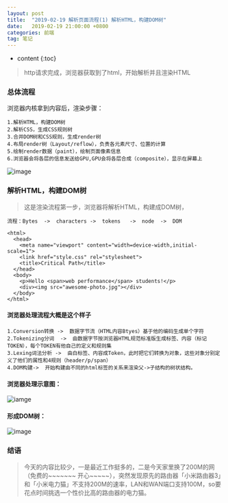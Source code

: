 ```yaml
---
layout: post
title:  "2019-02-19 解析页面流程(1) 解析HTML，构建DOM树"
date:   2019-02-19 21:00:00 +0800
categories: 前端
tag: 笔记
---
```


* content
{:toc}

> http请求完成，浏览器获取到了html，开始解析并且渲染HTML

### 总体流程

浏览器内核拿到内容后，渲染步骤：

```
1.解析HTML，构建DOM树
2.解析CSS，生成CSS规则树
3.合并DOM树和CSS规则，生成render树
4.布局render树（Layout/reflow），负责各元素尺寸、位置的计算
5.绘制render数据（paint），绘制页面像素信息
6.浏览器会将各层的信息发送给GPU,GPU会将各层合成（composite），显示在屏幕上
```

![image](https://ws1.sinaimg.cn/large/006tKfTcgy1g0c03h0oqqj30p009sq33.jpg)

### 解析HTML，构建DOM树

> 这是渲染流程第一步，浏览器将解析HTML，构建成DOM树，

```
流程：Bytes  ->  characters ->  tokens   ->  node  ->  DOM
```

```
<html>
  <head>
    <meta name="viewport" content="width=device-width,initial-scale=1">
    <link href="style.css" rel="stylesheet">
    <title>Critical Path</title>
  </head>
  <body>
    <p>Hello <span>web performance</span> students!</p>
    <div><img src="awesome-photo.jpg"></div>
  </body>
</html>
```

#### 浏览器处理流程大概是这个样子

```
1.Conversion转换 ->  数据字节流（HTML内容Btyes）基于他的编码生成单个字符
2.Tokenizing分词  ->  由数据字节按浏览器HTML规范标准版生成标签、内容（标记TOKEN），每个TOKEN有他自己的定义和规则集
3.Lexing词法分析 ->  由白标签、内容成Token，此时把它们转换为对象，这些对象分别定义了他们的属性和4规则（header/p/span）
4.DOM构建->  开始构建由不同的html标签的关系来渲染父->子结构的树状结构。
```
#### 浏览器处理示意图：
![iamge](https://ws4.sinaimg.cn/large/006tKfTcgy1g0c06x3e19j30p00du3zh.jpg)

#### 形成DOM树：

![image](https://ws3.sinaimg.cn/large/006tKfTcgy1g0c083cudtj30ih07wq36.jpg)

### 结语

> 今天的内容比较少，一是最近工作挺多的，二是今天家里换了200M的网（免费的~~~~~~~ 开心~~~~~），突然发现原先的路由器「小米路由器3」和「小米电力猫」不支持200M的速率，LAN和WAN端口支持100M，so要花点时间挑选一个性价比高的路由器的电力猫。